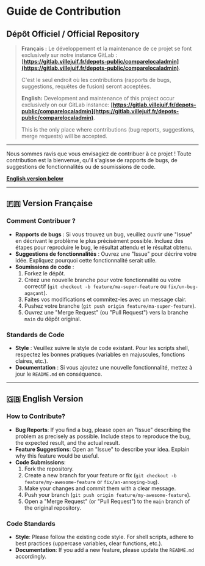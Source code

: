 # Guide de Contribution

## Dépôt Officiel / Official Repository

> **Français :**
> Le développement et la maintenance de ce projet se font exclusively sur notre instance GitLab : **[https://gitlab.villejuif.fr/depots-public/comparelocaladmin](https://gitlab.villejuif.fr/depots-public/comparelocaladmin)**.
>
> C'est le seul endroit où les contributions (rapports de bugs, suggestions, requêtes de fusion) seront acceptées.
>
> **English:**
> Development and maintenance of this project occur exclusively on our GitLab instance: **[https://gitlab.villejuif.fr/depots-public/comparelocaladmin](https://gitlab.villejuif.fr/depots-public/comparelocaladmin)**.
>
> This is the only place where contributions (bug reports, suggestions, merge requests) will be accepted.

---

Nous sommes ravis que vous envisagiez de contribuer à ce projet ! Toute contribution est la bienvenue, qu'il s'agisse de rapports de bugs, de suggestions de fonctionnalités ou de soumissions de code.

**[English version below](#english-version)**

---

## 🇫🇷 Version Française

### Comment Contribuer ?

- **Rapports de bugs** : Si vous trouvez un bug, veuillez ouvrir une "Issue" en décrivant le problème le plus précisément possible. Incluez des étapes pour reproduire le bug, le résultat attendu et le résultat obtenu.
- **Suggestions de fonctionnalités** : Ouvrez une "Issue" pour décrire votre idée. Expliquez pourquoi cette fonctionnalité serait utile.
- **Soumissions de code** :
  1. Forkez le dépôt.
  2. Créez une nouvelle branche pour votre fonctionnalité ou votre correctif (`git checkout -b feature/ma-super-feature` ou `fix/un-bug-agaçant`).
  3. Faites vos modifications et commitez-les avec un message clair.
  4. Pushez votre branche (`git push origin feature/ma-super-feature`).
  5. Ouvrez une "Merge Request" (ou "Pull Request") vers la branche `main` du dépôt original.

### Standards de Code

- **Style** : Veuillez suivre le style de code existant. Pour les scripts shell, respectez les bonnes pratiques (variables en majuscules, fonctions claires, etc.).
- **Documentation** : Si vous ajoutez une nouvelle fonctionnalité, mettez à jour le `README.md` en conséquence.

---

## 🇬🇧 English Version

### How to Contribute?

- **Bug Reports**: If you find a bug, please open an "Issue" describing the problem as precisely as possible. Include steps to reproduce the bug, the expected result, and the actual result.
- **Feature Suggestions**: Open an "Issue" to describe your idea. Explain why this feature would be useful.
- **Code Submissions**:
  1. Fork the repository.
  2. Create a new branch for your feature or fix (`git checkout -b feature/my-awesome-feature` or `fix/an-annoying-bug`).
  3. Make your changes and commit them with a clear message.
  4. Push your branch (`git push origin feature/my-awesome-feature`).
  5. Open a "Merge Request" (or "Pull Request") to the `main` branch of the original repository.

### Code Standards

- **Style**: Please follow the existing code style. For shell scripts, adhere to best practices (uppercase variables, clear functions, etc.).
- **Documentation**: If you add a new feature, please update the `README.md` accordingly.

